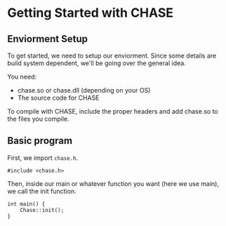 # Getting Started with CHASE

## Enviorment Setup

To get started, we need to setup our enviorment. Since some details are build system dependent, we'll be going over the general idea. 

You need:
* chase.so or chase.dll (depending on your OS)
* The source code for CHASE

To compile with CHASE, include the proper headers and add chase.so to the files you compile.

## Basic program

First, we import `chase.h`.

```
#include <chase.h>
```

Then, inside our main or whatever function you want (here we use main), we call the init function.

```
int main() {
	Chase::init();
}
```
